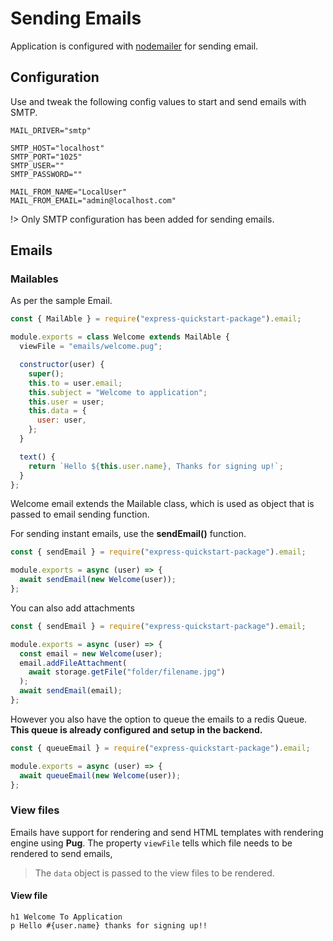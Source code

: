 # Sending Emails

Application is configured with [nodemailer](https://www.npmjs.com/package/nodemailer) for sending email.

## Configuration

Use and tweak the following config values to start and send emails with SMTP. 

```env
MAIL_DRIVER="smtp"

SMTP_HOST="localhost"
SMTP_PORT="1025"
SMTP_USER=""
SMTP_PASSWORD=""

MAIL_FROM_NAME="LocalUser"
MAIL_FROM_EMAIL="admin@localhost.com"
```

!> Only SMTP configuration has been added for sending emails.


## Emails

### Mailables

As per the sample Email.

```javascript
const { MailAble } = require("express-quickstart-package").email;

module.exports = class Welcome extends MailAble {
  viewFile = "emails/welcome.pug";

  constructor(user) {
    super();
    this.to = user.email;
    this.subject = "Welcome to application";
    this.user = user;
    this.data = {
      user: user,
    };
  }

  text() {
    return `Hello ${this.user.name}, Thanks for signing up!`;
  }
};
```

Welcome email extends the Mailable class, which is used as object that is passed to email sending function.

For sending instant emails, use the **sendEmail()** function.
```javascript
const { sendEmail } = require("express-quickstart-package").email;

module.exports = async (user) => {
  await sendEmail(new Welcome(user));
};
```

You can also add attachments
```javascript
const { sendEmail } = require("express-quickstart-package").email;

module.exports = async (user) => {
  const email = new Welcome(user);
  email.addFileAttachment(
    await storage.getFile("folder/filename.jpg")
  );
  await sendEmail(email);
};
```

However you also have the option to queue the emails to a redis Queue. **This queue is already configured and setup in the backend.**
```javascript
const { queueEmail } = require("express-quickstart-package").email;

module.exports = async (user) => {
  await queueEmail(new Welcome(user));
};
```

### View files
Emails have support for rendering and send HTML templates with rendering engine using **Pug**.
The property `viewFile` tells which file needs to be rendered to send emails, 

> The `data` object is passed to the view files to be rendered.

#### View file
```pug
h1 Welcome To Application
p Hello #{user.name} thanks for signing up!!

```

